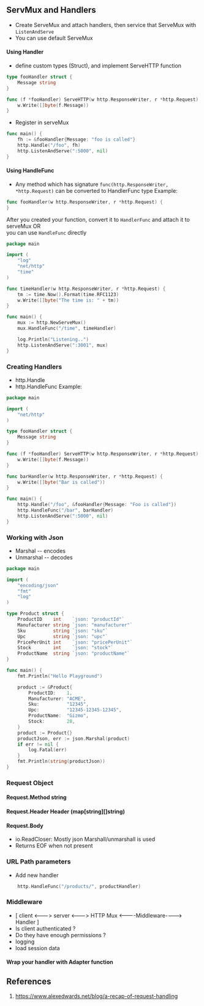 ## ServMux and Handlers
- Create ServeMux and attach handlers, then service that ServeMux with `ListenAndServe`
- You can use default ServeMux
#### Using Handler
- define custom types (Struct), and implement ServeHTTP function
```go
type fooHandler struct {
	Message string
}

func (f *fooHandler) ServeHTTP(w http.ResponseWriter, r *http.Request) {
	w.Write([]byte(f.Message))
}

```
- Register in serveMux
```go
func main() {
	fh := &fooHandler{Message: "foo is called"}
	http.Handle("/foo", fh)
	http.ListenAndServe(":5000", nil)
}
```
#### Using HandleFunc
- Any method which has signature `func(http.ResponseWriter, *http.Request)` can be converted to HandlerFunc type
Example: 
```go
func fooHandler(w http.ResponseWriter, r *http.Request) {
}
```
After you created your function, convert it to `HandlerFunc` and attach it to serveMux OR  
you can use `HandleFunc` directly
```go
package main

import (
	"log"
	"net/http"
	"time"
)

func timeHandler(w http.ResponseWriter, r *http.Request) {
	tm := time.Now().Format(time.RFC1123)
	w.Write([]byte("The time is: " + tm))
}

func main() {
	mux := http.NewServeMux()
	mux.HandleFunc("/time", timeHandler)

	log.Println("Listening..")
	http.ListenAndServe(":3001", mux)
}
```
### Creating Handlers
- http.Handle
- http.HandleFunc
Example:
```go
package main

import (
	"net/http"
)

type fooHandler struct {
	Message string
}

func (f *fooHandler) ServeHTTP(w http.ResponseWriter, r *http.Request) {
	w.Write([]byte(f.Message))
}

func barHandler(w http.ResponseWriter, r *http.Request) {
	w.Write([]byte("Bar is called"))
}

func main() {
	http.Handle("/foo", &fooHandler{Message: "Foo is called"})
	http.HandleFunc("/bar", barHandler)
	http.ListenAndServe(":5000", nil)
}

```
### Working with Json
- Marshal -- encodes
- Unmarshal -- decodes
```go
package main

import (
	"encoding/json"
	"fmt"
	"log"
)

type Product struct {
	ProductID    int    `json: "productId"`
	Manufacturer string `json: "manufacturer"`
	Sku          string `json: "sku"`
	Upc          string `json: "upc"`
	PricePerUnit int    `json: "pricePerUnit"`
	Stock        int    `json: "stock"`
	ProductName  string `json: "productName"`
}

func main() {
	fmt.Println("Hello Playground")

	product := &Product{
		ProductID:    1,
		Manufacturer: "ACME",
		Sku:          "12345",
		Upc:          "12345-12345-12345",
		ProductName:  "Gizmo",
		Stock:        28,
	}
	product := Product{}
	productJson, err := json.Marshal(product)
	if err != nil {
		log.Fatal(err)
	}
	fmt.Println(string(productJson))
}
```

### Request Object
#### Request.Method string  
#### Request.Header Header (map[string][]string)  
#### Request.Body  
- io.ReadCloser: Mostly json Marshall/unmarshall is used
- Returns EOF when not present

### URL Path parameters
- Add new handler
```go
	http.HandleFunc("/products/", productHandler)
```

### Middleware
- [ client <---> server <---> HTTP Mux <----Middleware----> Handler ]
- Is client authenticated ? 
- Do they have enough permissions ?
- logging
- load session data

#### Wrap your handler with Adapter function
## References
1. https://www.alexedwards.net/blog/a-recap-of-request-handling
